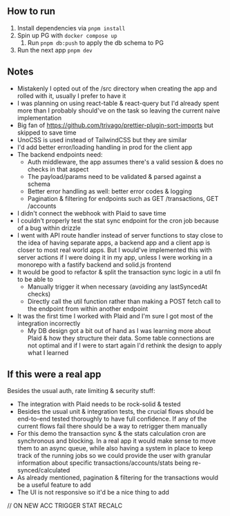 ## How to run

1. Install dependencies via `pnpm install`
2. Spin up PG with `docker compose up`
   1. Run `pnpm db:push` to apply the db schema to PG
3. Run the next app `pnpm dev`

## Notes

- Mistakenly I opted out of the /src directory when creating the app and rolled with it, usually I prefer to have it
- I was planning on using react-table & react-query but I'd already spent more than I probably should've on the task so leaving the current naive implementation
- Big fan of https://github.com/trivago/prettier-plugin-sort-imports but skipped to save time
- UnoCSS is used instead of TailwindCSS but they are similar
- I'd add better error/loading handling in prod for the client app
- The backend endpoints need:
  - Auth middleware, the app assumes there's a valid session & does no checks in that aspect
  - The payload/params need to be validated & parsed against a schema
  - Better error handling as well: better error codes & logging
  - Pagination & filtering for endpoints such as GET /transactions, GET /accounts
- I didn't connect the webhook with Plaid to save time
- I couldn't properly test the stat sync endpoint for the cron job because of a bug within drizzle
- I went with API route handler instead of server functions to stay close to the idea of having separate apps, a backend app and a client app is closer to most real world apps. But I would've implemented this with server actions if I were doing it in my app, unless I were working in a monorepo with a fastify backend and solid.js frontend
- It would be good to refactor & split the transaction sync logic in a util fn to be able to
  - Manually trigger it when necessary (avoiding any lastSyncedAt checks)
  - Directly call the util function rather than making a POST fetch call to the endpoint from within another endpoint
- It was the first time I worked with Plaid and I'm sure I got most of the integration incorrectly
  - My DB design got a bit out of hand as I was learning more about Plaid & how they structure their data. Some table connections are not optimal and if I were to start again I'd rethink the design to apply what I learned

## If this were a real app

Besides the usual auth, rate limiting & security stuff:

- The integration with Plaid needs to be rock-solid & tested
- Besides the usual unit & integration tests, the crucial flows should be end-to-end tested thoroughly to have full confidence. If any of the current flows fail there should be a way to retrigger them manually
- For this demo the transaction sync & the stats calculation cron are synchronous and blocking. In a real app it would make sense to move them to an async queue, while also having a system in place to keep track of the running jobs so we could provide the user with granular information about specific transactions/accounts/stats being re-synced/calculated
- As already mentioned, pagination & filtering for the transactions would be a useful feature to add
- The UI is not responsive so it'd be a nice thing to add

// ON NEW ACC TRIGGER STAT RECALC
